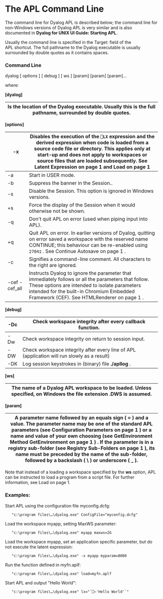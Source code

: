 # The APL Command Line

The command line for Dyalog APL is described below; the command line for non-Windows versions of Dyalog APL is very similar and is also documented in **Dyalog for UNIX UI Guide: Starting APL**.

Usually the command line is specified in the Target: field of the APL shortcut. The full pathname to the Dyalog executable is usually surrounded by double quotes as it contains spaces.

### Command Line

dyalog [ options ] [ debug ] [ ws ] [param] [param] [param]...

where:

**[dyalog]**

| Is the location of the Dyalog executable. Usually this is the full pathname, surrounded by double quotes. |
| ---  |

**[options]**

| -x | Disables the execution of the `⎕LX` expression and the derived expression when code is loaded from a source code file or directory.  This applies only at start-up and does not apply to workspaces or source files that are loaded subsequently. See Latent Expression on page 1 and Load on page 1 |
| --- | ---  |
| -a | Start in USER mode. |
| -b | Suppress the banner in the Session.. |
| -s | Disable the Session. This option is ignored in Windows versions. |
| +s | Force the display of the Session when it would otherwise not be shown. |
| -q | Don't quit APL on error (used when piping input into APL). |
| +q | Quit APL on error. In earlier versions of Dyalog, quitting on error saved a workspace with the reserved name CONTINUE; this behaviour can be re-enabled using `2704⌶` . See Continue Autosave on page 1 . |
| -c | Signifies a command-line comment. All characters to the right are ignored. |
| -cef -cef_all | Instructs Dyalog to ignore the parameter that immediately follows or all the parameters that follow. These options are intended to isolate parameters intended for the built-in Chromium Embedded Framework (CEF). See HTMLRenderer on page 1 . |

**[debug]**

| -Dc | Check workspace integrity after every callback function. |
| --- | ---  |
| -Dw | Check workspace integrity on return to session input. |
| -DW | Check workspace integrity after every line of APL (application will run slowly as a result) |
| -DK | Log session keystrokes in (binary) file **./apllog** . |

**[ws]**

| The name of a Dyalog APL workspace to be loaded. Unless specified, on Windows the file extension .DWS is assumed. |
| ---  |

**[param]**

| A parameter name followed by an equals sign ( = ) and a value. The parameter name may be one of the standard APL parameters (see Configuration Parameters on page 1 ) or a name and value of your own choosing (see GetEnvironment Method GetEnvironment on page 1 ) . If the parameter is in a registry sub-folder (see Registry Sub-Folders on page 1 ), its name must be preceded by the name of the sub-folder, followed by a backslash ( \ ) or underscore ( _ ). |
| ---  |

Note that instead of  a loading a workspace specified by the **ws** option, APL can be instructed to load a program from a script file. For further information, see Load on page 1.

### Examples:

Start APL using the configuration file myconfig.dcfg:
```apl
   "c:\program files\…\dyalog.exe" ConfigFile="myconfig.dcfg"
```

Load the workspace myapp, setting MaxWS parameter:
```apl
   "c:\program files\…\dyalog.exe" myapp maxws=2G
```

Load the workspace myapp, set an application specific parameter, but do not execute the latent expression:
```apl
   "c:\program files\…\dyalog.exe" -x myapp myparam=8080
```

Run the function defined in myfn.aplf:
```apl
   "c:\program files\…\dyalog.exe" load=myfn.aplf
```

Start APL and output "Hello World":
```apl
   "c:\program files\…\dyalog.exe" lx="`⎕←'Hello World'`"
```
